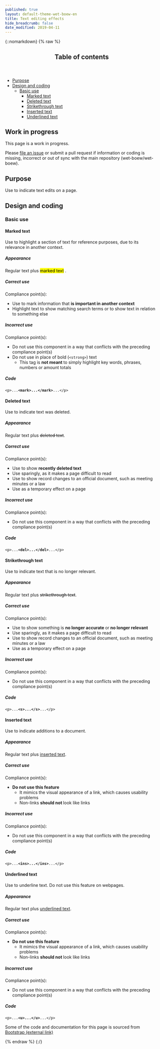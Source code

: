 ```yaml
---
published: true
layout: default-theme-wet-boew-en
title: Text editing effects
hide_breadcrumb: false
date_modified: 2019-04-11
---
```

{::nomarkdown}
{% raw %}
  <span class="wb-prettify all-pre"></span>
  <div class="row">
    <nav role="navigation" class="col-md-8">
      <div class="panel panel-default">
        <header class="panel-heading">
          <h2 class="panel-title">Table of contents</h2>
        </header>
        <div class="panel-body">
          <ul>
            <li><a href="#purpose">Purpose</a></li>
            <li> <a href="#design">Design and coding</a>
              <ul>
                <li> <a href="#basic">Basic use</a>
                  <ul>
                    <li><a href="#marked">Marked text</a></li>
                    <li> <a href="#deleted">Deleted text</a> </li>
                    <li><a href="#strikethrough">Strikethrough text</a></li>
                    <li><a href="#inserted">Inserted text</a></li>
                    <li><a href="#underlined">Underlined text</a></li>
                  </ul>
                </li>
              </ul>
            </li>
          </ul>
        </div>
      </div>
    </nav>
    <section class="col-md-4">
      <div class="panel panel-warning">
        <div class="panel-body">
          <h2 class="mrgn-tp-0 h4 text-warning"><span class="fa fa-exclamation-triangle"></span> Work in progress</h2>
          <p>This page is a work in progress.</p>
          <p>Please <a href="https://github.com/wet-boew/wet-boew-styleguide/issues/new">file an issue</a> or submit a pull request if information or coding is missing, incorrect or out of sync with the main repository (wet-boew/wet-boew).</p>
        </div>
      </div>
    </section>
  </div>
  <h2 id="purpose"><span class="fa-stack"><span class="fa fa-circle fa-stack-2x"></span><span class="fa fa-info fa-stack-1x fa-inverse"></span></span> Purpose</h2>
  <p>Use to indicate text edits on a page.</p>
  <h2 id="design"><span class="fa-stack"><span class="fa fa-circle fa-stack-2x"></span><span class="fa fa-paint-brush fa-stack-1x fa-inverse"></span></span> Design and coding</h2>
  <h3 id="basic">Basic use</h3>
  <h4 id="marked"><span class="fa-stack"><span class="fa fa-circle fa-stack-2x"></span><span class="far fa-edit fa-stack-1x fa-inverse"></span></span> Marked text</h4>
  <p>Use to highlight a section of text for reference purposes, due to its relevance in another context.</p>
  <div class="row">
    <div class="col-md-4">
      <div class="panel panel-default">
        <div class="panel-body">
          <h5 class="mrgn-tp-0">Appearance</h5>
          <p>Regular text plus
            <mark>marked text</mark>
            .</p>
        </div>
      </div>
    </div>
    <div class="col-md-4">
      <h5 class="mrgn-tp-0 text-success"><span class="glyphicon glyphicon-ok-circle"></span> Correct use</h5>
      <p>Compliance point(s):</p>
      <ul>
        <li>Use to mark information that <strong>is important in another context</strong></li>
        <li>Highlight text to show matching search terms or to show text in  relation to something else</li>
      </ul>
      <h5 class="mrgn-tp-0 text-danger"><span class="glyphicon glyphicon-remove-circle"></span> Incorrect use</h5>
      <p>Compliance point(s):</p>
      <ul>
        <li>Do not use this component in a way that conflicts with the preceding compliance <span class="nowrap">point(s)</span></li>
        <li>Do not use in place of bold (<code>&lt;strong&gt;</code>) text
          <ul>
            <li>This tag is <strong>not meant </strong>to simply highlight  key words, phrases, numbers or amount totals</li>
          </ul>
        </li>
      </ul>
    </div>
    <div class="col-md-4">
      <h5 class="mrgn-tp-0">Code</h5>
      <pre><code>&lt;p&gt;...<strong>&lt;mark&gt;...&lt;/mark&gt;</strong>...&lt;/p&gt;</code></pre>
    </div>
  </div>
  <h4 id="deleted"><span class="fa-stack"><span class="fa fa-circle fa-stack-2x"></span><span class="fas fa-trash-alt fa-stack-1x fa-inverse"></span></span> Deleted text</h4>
  <p>Use to indicate text was deleted.</p>
  <div class="row">
    <div class="col-md-4">
      <div class="panel panel-default">
        <div class="panel-body">
          <h5 class="mrgn-tp-0">Appearance</h5>
          <p>Regular text plus <del>deleted text</del>.</p>
        </div>
      </div>
    </div>
    <div class="col-md-4">
      <h5 class="mrgn-tp-0 text-success"><span class="glyphicon glyphicon-ok-circle"></span> Correct use</h5>
      <p>Compliance point(s):</p>
      <ul>
        <li>Use to show <strong>recently deleted text</strong></li>
        <li>Use sparingly, as it makes a page difficult to read</li>
        <li>Use to show record changes to an official document, such as meeting minutes or a law</li>
        <li>Use as a temporary effect on a page </li>
      </ul>
      <h5 class="mrgn-tp-0 text-danger"><span class="glyphicon glyphicon-remove-circle"></span> Incorrect use</h5>
      <p>Compliance point(s):</p>
      <ul>
        <li>Do not use this component in a way that conflicts with the preceding compliance <span class="nowrap">point(s)</span></li>
      </ul>
    </div>
    <div class="col-md-4">
      <h5 class="mrgn-tp-0">Code</h5>
      <pre><code>&lt;p&gt;...<strong>&lt;del&gt;...&lt;/del&gt;</strong>...&lt;/p&gt;</code></pre>
    </div>
  </div>
  <h4 id="strikethrough"><span class="fa-stack"><span class="fa fa-circle fa-stack-2x"></span><span class="fa fa-strikethrough fa-stack-1x fa-inverse"></span></span> Strikethrough text</h4>
  <p>Use to indicate text that is no longer relevant.</p>
  <div class="row">
    <div class="col-md-4">
      <div class="panel panel-default">
        <div class="panel-body">
          <h5 class="mrgn-tp-0">Appearance</h5>
          <p>Regular text plus <s>strikethrough text</s>.</p>
        </div>
      </div>
    </div>
    <div class="col-md-4">
      <h5 class="mrgn-tp-0 text-success"><span class="glyphicon glyphicon-ok-circle"></span> Correct use</h5>
      <p>Compliance point(s):</p>
      <ul>
        <li>Use to show something is <strong>no longer accurate </strong>or<strong> no longer relevant</strong></li>
        <li>Use sparingly, as it makes a page difficult to read</li>
        <li>Use to show record changes to an official document, such as meeting minutes or a law</li>
        <li>Use as a temporary effect on a page </li>
      </ul>
      <h5 class="mrgn-tp-0 text-danger"><span class="glyphicon glyphicon-remove-circle"></span> Incorrect use</h5>
      <p>Compliance point(s):</p>
      <ul>
        <li>Do not use this component in a way that conflicts with the preceding compliance <span class="nowrap">point(s)</span></li>
      </ul>
    </div>
    <div class="col-md-4">
      <h5 class="mrgn-tp-0">Code</h5>
      <pre><code>&lt;p&gt;...<strong>&lt;s&gt;...&lt;/s&gt;</strong>...&lt;/p&gt;</code></pre>
    </div>
  </div>
  <h4 id="inserted"><span class="fa-stack"><span class="fa fa-circle fa-stack-2x"></span><span class="fa fa-plus fa-stack-1x fa-inverse"></span></span> Inserted text</h4>
  <p>Use to indicate additions to a document. </p>
  <div class="row">
    <div class="col-md-4">
      <div class="panel panel-default">
        <div class="panel-body">
          <h5 class="mrgn-tp-0">Appearance</h5>
          <p>Regular text plus <ins>inserted text</ins>.</p>
        </div>
      </div>
    </div>
    <div class="col-md-4">
      <h5 class="mrgn-tp-0 text-success"><span class="glyphicon glyphicon-ok-circle"></span> Correct use</h5>
      <p>Compliance point(s):</p>
      <ul>
        <li><strong>Do not use this feature </strong>
          <ul>
            <li>It  mimics the visual appearance of a link, which  causes usability problems</li>
            <li>Non-links <strong>should not </strong>look like links </li>
          </ul>
        </li>
      </ul>
      <h5 class="mrgn-tp-0 text-danger"><span class="glyphicon glyphicon-remove-circle"></span> Incorrect use</h5>
      <p>Compliance point(s):</p>
      <ul>
        <li>Do not use this component in a way that conflicts with the preceding compliance <span class="nowrap">point(s)</span></li>
      </ul>
    </div>
    <div class="col-md-4">
      <h5 class="mrgn-tp-0">Code</h5>
      <pre><code>&lt;p&gt;...<strong>&lt;ins&gt;...&lt;/ins&gt;</strong>...&lt;/p&gt;</code></pre>
    </div>
  </div>
  <h4 id="underlined"><span class="fa-stack"><span class="fa fa-circle fa-stack-2x"></span><span class="fa fa-underline fa-stack-1x fa-inverse"></span></span> Underlined text</h4>
  <p>Use to underline text. Do not use this feature on  webpages.</p>
  <div class="row">
    <div class="col-md-4">
      <div class="panel panel-default">
        <div class="panel-body">
          <h5 class="mrgn-tp-0">Appearance</h5>
          <p>Regular text plus <u>underlined text</u>.</p>
        </div>
      </div>
    </div>
    <div class="col-md-4">
      <h5 class="mrgn-tp-0 text-success"><span class="glyphicon glyphicon-ok-circle"></span> Correct use</h5>
      <p>Compliance point(s):</p>
      <ul>
        <li><strong>Do not use this feature </strong>
<ul>
            <li>It  mimics the visual appearance of a link, which  causes usability problems</li>
            <li>Non-links <strong>should not </strong>look like links</li>
          </ul>
        </li>
      </ul>
      <h5 class="mrgn-tp-0 text-danger"><span class="glyphicon glyphicon-remove-circle"></span> Incorrect use</h5>
      <p>Compliance point(s):</p>
      <ul>
        <li>Do not use this component in a way that conflicts with the preceding compliance <span class="nowrap">point(s)</span></li>
      </ul>
    </div>
    <div class="col-md-4">
      <h5 class="mrgn-tp-0">Code</h5>
      <pre><code>&lt;p&gt;...<strong>&lt;u&gt;...&lt;/u&gt;</strong>...&lt;/p&gt;</code></pre>
    </div>
  </div>
  <p class="mrgn-tp-lg text-muted">Some of the code and documentation for this page is sourced from <a href="https://getbootstrap.com/" >Bootstrap<span  class="wb-inv"> (external link)</span></a></p>
{% endraw %}
{:/}
